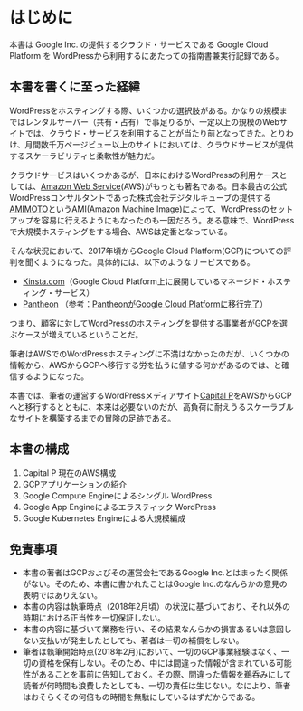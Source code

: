 # はじめに

本書は Google Inc. の提供するクラウド・サービスである Google Cloud Platform を WordPressから利用するにあたっての指南書兼実行記録である。

## 本書を書くに至った経緯

WordPressをホスティングする際、いくつかの選択肢がある。かなりの規模まではレンタルサーバー（共有・占有）で事足りるが、一定以上の規模のWebサイトでは、クラウド・サービスを利用することが当たり前となってきた。とりわけ、月間数千万ページビュー以上のサイトにおいては、クラウドサービスが提供するスケーラビリティと柔軟性が魅力だ。

クラウドサービスはいくつかあるが、日本におけるWordPressの利用ケースとしては、[Amazon Web Service](https://aws.amazon.com)(AWS)がもっとも著名である。日本最古の公式WordPressコンサルタントであった株式会社デジタルキューブの提供する[AMIMOTO](https://www.digitalcube.jp/our-solutions/)というAMI(Amazon Machine Image)によって、WordPressのセットアップを容易に行えるようにもなったのも一因だろう。ある意味で、WordPressで大規模ホスティングをする場合、AWSは定番となっている。

そんな状況において、2017年頃からGoogle Cloud Platform(GCP)についての評判を聞くようになった。具体的には、以下のようなサービスである。

- [Kinsta.com](https://kinsta.com)（Google Cloud Platform上に展開しているマネージド・ホスティング・サービス）
- [Pantheon](https://pantheon.io) （参考：[PantheonがGoogle Cloud Platformに移行完了](https://capitalp.jp/2018/01/24/pantheon-moves-to-gcp/)） 

つまり、顧客に対してWordPressのホスティングを提供する事業者がGCPを選ぶケースが増えているということだ。

筆者はAWSでのWordPressホスティングに不満はなかったのだが、いくつかの情報から、AWSからGCPへ移行する労を払うに値する何かがあるのでは、と確信するようになった。

本書では、筆者の運営するWordPressメディアサイト[Capital P](https://capitalp.jp)をAWSからGCPへと移行するとともに、本来は必要ないのだが、高負荷に耐えうるスケーラブルなサイトを構築するまでの冒険の足跡である。

## 本書の構成

1. Capital P 現在のAWS構成
2. GCPアプリケーションの紹介
3. Google Compute Engineによるシングル WordPress
4. Google App Engineによるエラスティック WordPress
5. Google Kubernetes Engineによる大規模編成

## 免責事項

- 本書の著者はGCPおよびその運営会社であるGoogle Inc.とはまったく関係がない。そのため、本書に書かれたことはGoogle Inc.のなんらかの意見の表明ではありえない。
- 本書の内容は執筆時点（2018年2月頃）の状況に基づいており、それ以外の時期における正当性を一切保証しない。
- 本書の内容に基づいて業務を行い、その結果なんらかの損害あるいは意図しない支払いが発生したとしても、著者は一切の補償をしない。
- 筆者は執筆開始時点(2018年2月)において、一切のGCP事業経験はなく、一切の資格を保有しない。そのため、中には間違った情報が含まれている可能性があることを事前に告知しておく。その際、間違った情報を鵜呑みにして読者が何時間も浪費したとしても、一切の責任は生じない。なにより、筆者はおそらくその何倍もの時間を無駄にしているはずだからである。